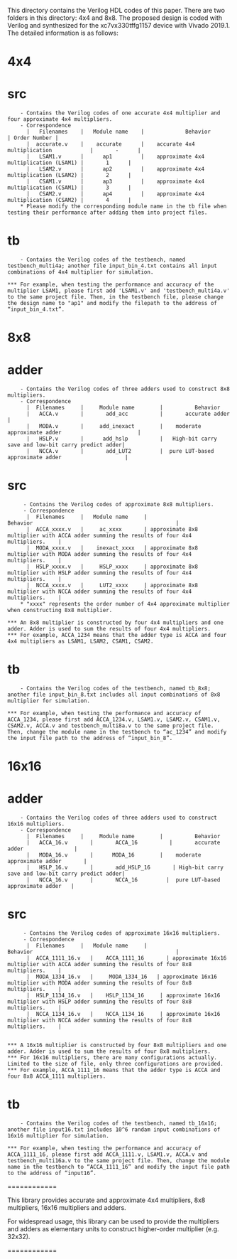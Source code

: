 This directory contains the Verilog HDL codes of this paper. There are two folders in this directory: 4x4 and 8x8. The proposed design is coded with Verilog and synthesized for the xc7vx330tffg1157 device with Vivado 2019.1. The detailed information is as follows:

# 4x4
   # src
        - Contains the Verilog codes of one accurate 4x4 multiplier and four approximate 4x4 multipliers.
        - Correspondence
          |   Filenames    |   Module name    |             Behavior                      | Order Number |
          |  accurate.v    |    accurate      |    accurate 4x4 multiplication            |       -      |
          |   LSAM1.v      |      ap1         |    approximate 4x4 multiplication (LSAM1) |       1      |
          |   LSAM2.v      |      ap2         |    approximate 4x4 multiplication (LSAM2) |       2      |
          |   CSAM1.v      |      ap3         |    approximate 4x4 multiplication (CSAM1) |       3      |
          |   CSAM2.v      |      ap4         |    approximate 4x4 multiplication (CSAM2) |       4      |
        * Please modify the corresponding module name in the tb file when testing their performance after adding them into project files.
   
   # tb
        - Contains the Verilog codes of the testbench, named testbench_multi4a; another file input_bin_4.txt contains all input combinations of 4x4 multiplier for simulation.
        
    *** For example, when testing the performance and accuracy of the multiplier LSAM1, please first add 'LSAM1.v' and 'testbench_multi4a.v' to the same project file. Then, in the testbench file, please change the design name to "ap1" and modify the filepath to the address of “input_bin_4.txt”.


# 8x8
   # adder
        - Contains the Verilog codes of three adders used to construct 8x8 multipliers.
        - Correspondence
          |  Filenames     |     Module name        |          Behavior                      
          |   ACCA.v       |       add_acc          |       accurate adder                                 |
          |   MODA.v       |     add_inexact        |    moderate approximate adder                        |
          |   HSLP.v       |      add_hslp          |   High-bit carry save and low-bit carry predict adder|
          |   NCCA.v       |       add_LUT2         |  pure LUT-based approximate adder                    |
   
   # src
         - Contains the Verilog codes of approximate 8x8 multipliers.
         - Correspondence
          |  Filenames     |   Module name     |                                       Behavior                                             |  
          |  ACCA_xxxx.v   |     ac_xxxx       | approximate 8x8 multiplier with ACCA adder summing the results of four 4x4 multipliers.    |
          |  MODA_xxxx.v   |    inexact_xxxx   | approximate 8x8 multiplier with MODA adder summing the results of four 4x4 multipliers.    |
          |  HSLP_xxxx.v   |     HSLP_xxxx     | approximate 8x8 multiplier with HSLP adder summing the results of four 4x4 multipliers.    |
          |  NCCA_xxxx.v   |     LUT2_xxxx     | approximate 8x8 multiplier with NCCA adder summing the results of four 4x4 multipliers.    |
        * "xxxx" represents the order number of 4x4 approximate multiplier when constructing 8x8 multiplier.
  
    *** An 8x8 multiplier is constructed by four 4x4 multipliers and one adder. Adder is used to sum the results of four 4x4 multipliers. 
    *** For example, ACCA_1234 means that the adder type is ACCA and four 4x4 multipliers as LSAM1, LSAM2, CSAM1, CSAM2.
  
   # tb
        - Contains the Verilog codes of the testbench, named tb_8x8; another file input_bin_8.txt includes all input combinations of 8x8 multiplier for simulation.
      
    *** For example, when testing the performance and accuracy of ACCA_1234, please first add ACCA_1234.v, LSAM1.v, LSAM2.v, CSAM1.v, CSAM2.v, ACCA.v and testbench_multi8a.v to the same project file. Then, change the module name in the testbench to “ac_1234” and modify the input file path to the address of “input_bin_8”.


# 16x16
   # adder
        - Contains the Verilog codes of three adders used to construct 16x16 multipliers.
        - Correspondence
          |  Filenames     |     Module name        |          Behavior                      
          |   ACCA_16.v       |       ACCA_16          |       accurate adder                |
          |   MODA_16.v       |      MODA_16        |    moderate approximate adder       |
          |   HSLP_16.v       |       add_HSLP_16       | High-bit carry save and low-bit carry predict adder|
          |   NCCA_16.v       |       NCCA_16         |  pure LUT-based approximate adder   |
   
   # src
         - Contains the Verilog codes of approximate 16x16 multipliers.
         - Correspondence
          |  Filenames     |   Module name     |                                       Behavior                                             |  
          |  ACCA_1111_16.v   |    ACCA_1111_16       | approximate 16x16 multiplier with ACCA adder summing the results of four 8x8 multipliers.    |
          |  MODA_1334_16.v   |     MODA_1334_16   | approximate 16x16 multiplier with MODA adder summing the results of four 8x8 multipliers.    |
          |  HSLP_1134_16.v   |    HSLP_1134_16     | approximate 16x16 multiplier with HSLP adder summing the results of four 8x8 multipliers.    |
          |  NCCA_1134_16.v   |    NCCA_1134_16     | approximate 16x16 multiplier with NCCA adder summing the results of four 8x8 multipliers.    |
 
  
    *** A 16x16 multiplier is constructed by four 8x8 multipliers and one adder. Adder is used to sum the results of four 8x8 multipliers. 
    *** For 16x16 multipliers, there are many configurations actually. Limited to the size of file, only three configurations are provided.
    *** For example, ACCA_1111_16 means that the adder type is ACCA and four 8x8 ACCA_1111 multipliers. 
  
   # tb
        - Contains the Verilog codes of the testbench, named tb_16x16; another file input16.txt includes 10^6 randam input combinations of 16x16 multiplier for simulation.
      
    *** For example, when testing the performance and accuracy of ACCA_1111_16, please first add ACCA_1111.v, LSAM1.v, ACCA.v and testbench_multi16a.v to the same project file. Then, change the module name in the testbench to “ACCA_1111_16” and modify the input file path to the address of “input16”.

============

This library provides accurate and approximate 4x4 multipliers, 8x8 multipliers, 16x16 multipliers and adders.

For widespread usage, this library can be used to provide the multipliers and adders as elementary units to construct higher-order multiplier (e.g. 32x32).

============







